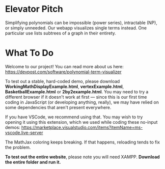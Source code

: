 # Elevator Pitch
Simplifying polynomials can be impossible (power series), intractable (NP), or simply unneeded. Our webapp visualizes single terms instead. One particular use lists subtrees of a graph in their entirety.

# What To Do
Welcome to our project! You can read more about us here: https://devpost.com/software/polynomial-term-visualizer

To test out a stable, hard-coded demo, please download **WorkingMathDisplayExample.html**, **vertexExample.html**, **BasketballExample.html** or **2by2example.html**. You may need to try a different browser if it doesn't work at first — since this is our first time coding in JavaScript (or developing anything, really), we may have relied on some dependencies that aren't present everywhere.

If you have VSCode, we recommend using that. You may wish to try opening it using this extension, which we used while coding these no-input demos:
https://marketplace.visualstudio.com/items?itemName=ms-vscode.live-server

The MathJax coloring keeps breaking. If that happens, reloading tends to fix the problem.

**To test out the entire website**, please note you will need XAMPP. **Download the entire folder and run it.**

